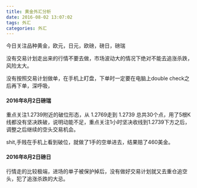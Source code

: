 ```yaml
---
title: 黄金外汇分析  
date: 2016-08-02 13:07:02  
tags: 外汇  
categories: 外汇
---
```


今日关注品种黄金，欧元，日元，欧磅，磅日，磅瑞
 
 没有交易计划走出来的行情不要去做，市场波动大的情况下绝对不能去追涨杀跌，风险太大。
 
 
没有按照交易计划做单，在手机上盯盘，下单时一定要在电脑上double check之后再下单，深呼吸， 
#### 2016年8月2日磅瑞

重点关注1.2739附近的破位形态，从 1.2769走到 1.2739 总共30个点，用了5根K线都没有坚决跌破，说明动能不足，重点关注1小时坚决收线到1.2739下方之后，调整之后继续的空头交易机会。

shit,手贱在手机上看到破位，就做了1手的空单进去，结果赔了460美金。


#### 2016年8月2日磅日
行情走的比较极端，进场的单子被保护掉后，没有做好交易计划就又去重仓追空头，犯了追涨杀跌的大忌。
